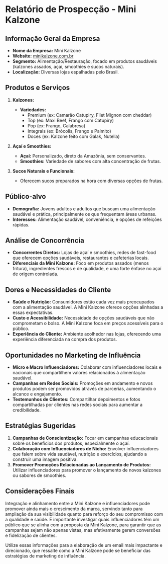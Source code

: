 # Relatório de Prospecção - Mini Kalzone

## Informação Geral da Empresa
- **Nome da Empresa:** Mini Kalzone
- **Website:** [minikalzone.com.br](http://www.minikalzone.com.br)
- **Segmento:** Alimentação/Restauração, focado em produtos saudáveis (kalzones assados, açaí, smoothies e sucos naturais).
- **Localização:** Diversas lojas espalhadas pelo Brasil.

## Produtos e Serviços
1. **Kalzones:**
   - **Variedades:** 
     - Premium (ex: Camarão Catupiry, Filet Mignon com cheddar)
     - Top (ex: Maxi Beef, Frango com Catupiry)
     - Pop (ex: Frango, Calabresa)
     - Integrais (ex: Brócolis, Frango e Palmito)
     - Doces (ex: Kalzone feito com Galak, Nutella)
   
2. **Açaí e Smoothies:**
   - **Açaí:** Personalizado, direto da Amazônia, sem conservantes.
   - **Smoothies:** Variedade de sabores com alta concentração de frutas.
  
3. **Sucos Naturais e Funcionais:**
   - Oferecem sucos preparados na hora com diversas opções de frutas.

## Público-alvo
- **Demografia:** Jovens adultos e adultos que buscam uma alimentação saudável e prática, principalmente os que frequentam áreas urbanas.
- **Interesses:** Alimentação saudável, conveniência, e opções de refeições rápidas.

## Análise de Concorrência
- **Concorrentes Diretos:** Lojas de açaí e smoothies, redes de fast-food que oferecem opções saudáveis, restaurantes e cafeterias locais.
- **Diferenciais da Mini Kalzone:** Foco em produtos assados (menos fritura), ingredientes frescos e de qualidade, e uma forte ênfase no açaí de origem controlada.

## Dores e Necessidades do Cliente
- **Saúde e Nutrição:** Consumidores estão cada vez mais preocupados com a alimentação saudável. A Mini Kalzone oferece opções alinhadas a essas expectativas.
- **Custo e Acessibilidade:** Necessidade de opções saudáveis que não comprometam o bolso. A Mini Kalzone foca em preços acessíveis para o público.
- **Experiência do Cliente:** Ambiente acolhedor nas lojas, oferecendo uma experiência diferenciada na compra dos produtos.

## Oportunidades no Marketing de Influência
- **Micro e Macro Influenciadores:** Colaborar com influenciadores locais e nacionais que compartilhem valores relacionados à alimentação saudável.
- **Campanhas em Redes Sociais:** Promoções em andamento e novos produtos podem ser promovidos através de parcerias, aumentando o alcance e engajamento.
- **Testemunhos de Clientes:** Compartilhar depoimentos e fotos compartilhadas por clientes nas redes sociais para aumentar a credibilidade.

## Estratégias Sugeridas
1. **Campanhas de Conscientização:** Focar em campanhas educacionais sobre os benefícios dos produtos, especialmente o açaí.
2. **Colaboração com Influenciadores de Nicho:** Envolver influenciadores que falem sobre vida saudável, nutrição e exercícios, ajudando a construir uma imagem positiva.
3. **Promover Promoções Relacionadas ao Lançamento de Produtos:** Utilizar influenciadores para promover o lançamento de novos kalzones ou sabores de smoothies.

## Considerações Finais
Integração e alinhamento entre a Mini Kalzone e influenciadores pode promover ainda mais o crescimento da marca, servindo tanto para ampliação da sua visibilidade quanto para reforço do seu compromisso com a qualidade e saúde. É importante investigar quais influenciadores têm um público que se alinha com a proposta da Mini Kalzone, para garantir que as campanhas sejam não apenas vistas, mas efetivamente gerem conversões e fidelização de clientes. 

Utilize essas informações para a elaboração de um email mais impactante e direcionado, que ressalte como a Mini Kalzone pode se beneficiar das estratégias de marketing de influência.